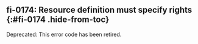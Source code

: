## fi-0174: Resource definition must specify rights {:#fi-0174 .hide-from-toc}

Deprecated: This error code has been retired.
